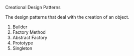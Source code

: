 
Creational Design Patterns

The design patterns that deal with the creation of an object.

1. Builder
2. Factory Method 
3. Abstract Factory
4. Prototype
5. Singleton
